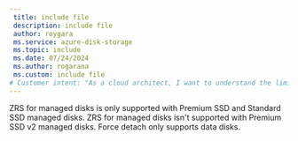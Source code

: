 ```yaml
---
 title: include file
 description: include file
 author: roygara
 ms.service: azure-disk-storage
 ms.topic: include
 ms.date: 07/24/2024
 ms.author: rogarana
 ms.custom: include file
# Customer intent: "As a cloud architect, I want to understand the limitations of ZRS with managed disks, so that I can make informed decisions about storage options for my application."
---
```


ZRS for managed disks is only supported with Premium SSD and Standard SSD managed disks. ZRS for managed disks isn't supported with Premium SSD v2 managed disks. Force detach only supports data disks.
